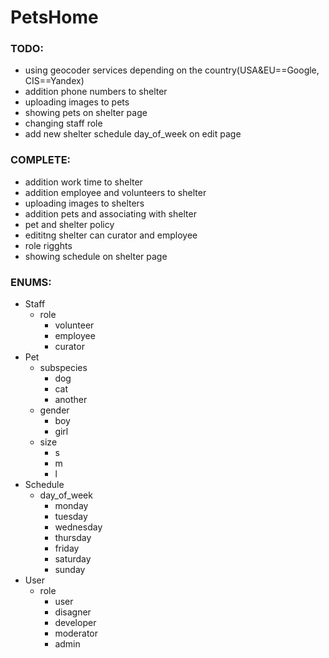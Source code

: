 # PetsHome

### TODO:
- using geocoder services depending on the country(USA&EU==Google, CIS==Yandex)
- addition phone numbers to shelter
- uploading images to pets
- showing pets on shelter page
- changing staff role
- add new shelter schedule day_of_week on edit page

### COMPLETE:
- addition work time to shelter
- addition employee and volunteers to shelter
- uploading images to shelters
- addition pets and associating with shelter
- pet and shelter policy
- edititng shelter can curator and employee
- role rigghts
- showing schedule on shelter page

### ENUMS:
- Staff
  - role
    - volunteer
    - employee
    - curator
 - Pet
   - subspecies
     - dog
     - cat
     - another
   - gender
     - boy
     - girl
   - size
     - s
     - m
     - l
- Schedule
  - day_of_week
    - monday
    - tuesday
    - wednesday
    - thursday
    - friday
    - saturday
    - sunday
- User
  - role
    - user
    - disagner
    - developer
    - moderator
    - admin